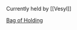 Currently held by [[Vesyl]]


[Bag of Holding](https://roll20.net/compendium/dnd5e/Bag%20of%20Holding#content)

